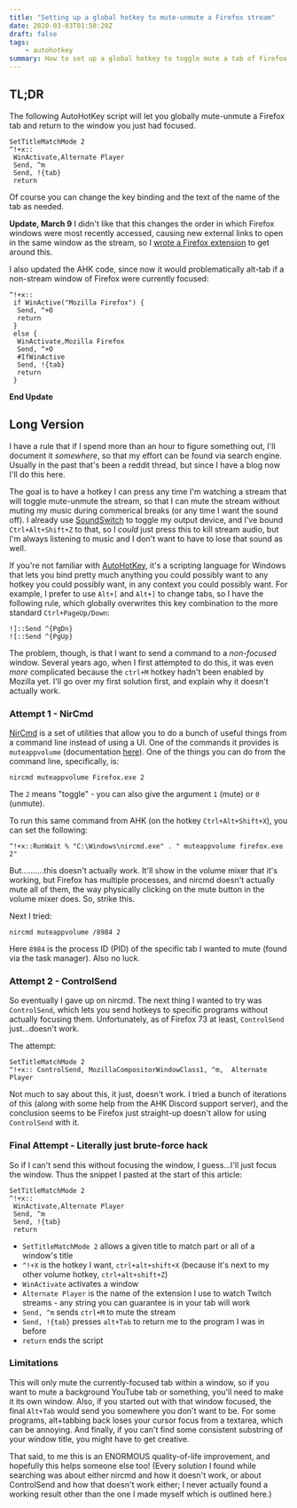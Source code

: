 ```yaml
---
title: "Setting up a global hotkey to mute-unmute a Firefox stream"
date: 2020-03-03T01:50:20Z
draft: false
tags:
    - autohotkey
summary: How to set up a global hotkey to toggle mute a tab of Firefox (for example a Twitch stream) using AutoHotKey
---
```


## TL;DR

The following AutoHotKey script will let you globally mute-unmute a Firefox tab and return to the window you just had focused.

```
SetTitleMatchMode 2
^!+x::
 WinActivate,Alternate Player
 Send, ^m
 Send, !{tab}
 return
```
Of course you can change the key binding and the text of the name of the tab as needed.

**Update, March 9**
I didn't like that this changes the order in which Firefox windows were most recently accessed, causing new external links to open in the same window as the stream, so I [wrote a Firefox extension](https://github.com/RheingoldRiver/MuteTabsMatchingPattern) to get around this.

I also updated the AHK code, since now it would problematically alt-tab if a non-stream window of Firefox were currently focused:

```
^!+x::
 if WinActive("Mozilla Firefox") {
  Send, ^+O
  return
 }
 else {
  WinActivate,Mozilla Firefox
  Send, ^+O
  #IfWinActive
  Send, !{tab}
  return
 }
```

**End Update**

## Long Version

I have a rule that if I spend more than an hour to figure something out, I'll document it *somewhere*, so that my effort can be found via search engine. Usually in the past that's been a reddit thread, but since I have a blog now I'll do this here.

The goal is to have a hotkey I can press any time I'm watching a stream that will toggle mute-unmute the stream, so that I can mute the stream without muting my music during commerical breaks (or any time I want the sound off). I already use [SoundSwitch](https://soundswitch.aaflalo.me/) to toggle my output device, and I've bound `Ctrl+Alt+Shift+Z` to that, so I *could* just press this to kill stream audio, but I'm always listening to music and I don't want to have to lose that sound as well.

If you're not familiar with [AutoHotKey](https://www.autohotkey.com/), it's a scripting language for Windows that lets you bind pretty much anything you could possibly want to any hotkey you could possibly want, in any context you could possibly want. For example, I prefer to use `Alt+[` and `Alt+]` to change tabs, so I have the following rule, which globally overwrites this key combination to the more standard `Ctrl+PageUp/Down`:
```
!]::Send ^{PgDn}
![::Send ^{PgUp}
```

The problem, though, is that I want to send a command to a *non-focused* window. Several years ago, when I first attempted to do this, it was even *more* complicated because the `ctrl+M` hotkey hadn't been enabled by Mozilla yet. I'll go over my first solution first, and explain why it doesn't actually work.

### Attempt 1 - NirCmd

[NirCmd](https://www.nirsoft.net/utils/nircmd.html) is a set of utilities that allow you to do a bunch of useful things from a command line instead of using a UI. One of the commands it provides is `muteappvolume` (documentation [here](https://nircmd.nirsoft.net/muteappvolume.html)). One of the things you can do from the command line, specifically, is:
```
nircmd muteappvolume Firefox.exe 2
```
The `2` means "toggle" - you can also give the argument `1` (mute) or `0` (unmute).

To run this same command from AHK (on the hotkey `Ctrl+Alt+Shift+X`), you can set the following:
```
^!+x::RunWait % "C:\Windows\nircmd.exe" . " muteappvolume firefox.exe 2"
```

But..........this doesn't actually work. It'll show in the volume mixer that it's working, but Firefox has multiple processes, and nircmd doesn't actually mute all of them, the way physically clicking on the mute button in the volume mixer does. So, strike this.

Next I tried:
```
nircmd muteappvolume /8984 2
```

Here `8984` is the process ID (PID) of the specific tab I wanted to mute (found via the task manager). Also no luck.

### Attempt 2 - ControlSend

So eventually I gave up on nircmd. The next thing I wanted to try was `ControlSend`, which lets you send hotkeys to specific programs without actually focusing them. Unfortunately, as of Firefox 73 at least, `ControlSend` just...doesn't work.

The attempt:
```
SetTitleMatchMode 2
^!+x:: ControlSend, MozillaCompositorWindowClass1, ^m,  Alternate Player
```

Not much to say about this, it just, doesn't work. I tried a bunch of iterations of this (along with some help from the AHK Discord support server), and the conclusion seems to be Firefox just straight-up doesn't allow for using `ControlSend` with it.

### Final Attempt - Literally just brute-force hack

So if I can't send this without focusing the window, I guess...I'll just focus the window. Thus the snippet I pasted at the start of this article:

```
SetTitleMatchMode 2
^!+x::
 WinActivate,Alternate Player
 Send, ^m
 Send, !{tab}
 return
```
* `SetTitleMatchMode 2` allows a given title to match part or all of a window's title
* `^!+X` is the hotkey I want, `ctrl+alt+shift+X` (because it's next to my other volume hotkey, `ctrl+alt+shift+Z`)
* `WinActivate` activates a window
* `Alternate Player` is the name of the extension I use to watch Twitch streams - any string you can guarantee is in your tab will work
* `Send, ^m` sends `ctrl+M` to mute the stream
* `Send, !{tab}` presses `alt+Tab` to return me to the program I was in before
* `return` ends the script

### Limitations
This will only mute the currently-focused tab within a window, so if you want to mute a background YouTube tab or something, you'll need to make it its own window. Also, if you started out with that window focused, the final `Alt+Tab` would send you somewhere you don't want to be. For some programs, alt+tabbing back loses your cursor focus from a textarea, which can be annoying. And finally, if you can't find some consistent substring of your window title, you might have to get creative.

That said, to me this is an ENORMOUS quality-of-life improvement, and hopefully this helps someone else too! (Every solution I found while searching was about either nircmd and how it doesn't work, or about ControlSend and how that doesn't work either; I never actually found a working result other than the one I made myself which is outlined here.)